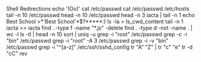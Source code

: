 Shell Redirections
echo '(Oo)'
cat /etc/passwd
cat /etc/passwd /etc/hosts
tail -n 10 /etc/passwd
head -n 10 /etc/passwd
head -n 3 iacta | tail -n 1
echo Best School >\*\'Best School\'\*$\?\*\*\*\*\*:)
ls -la > ls_cwd_content
tail -n 1 iacta >> iacta
find . -type f -name "*.js" -delete
find . -type d -not -name . | wc -l
ls -tl | head -n 10
sort | uniq -u
grep -i "root" /etc/passwd
grep -c -i "bin" /etc/passwd
grep -i "root" -A 3 /etc/passwd
grep -i -v "bin" /etc/passwd
grep -i "^[a-z]" /etc/ssh/sshd_config
tr "A" "Z" | tr "c" "e"
tr -d "cC"
rev

